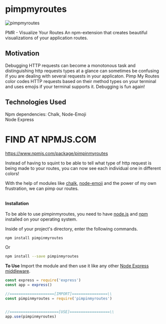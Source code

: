 # pimpmyroutes
![pimpmyroutes](https://user-images.githubusercontent.com/64286678/138533187-4338dd28-a2bc-4fd2-a450-5410c5899e04.png)

PMR - Visualize Your Routes
An npm-extension that creates beautiful visualizations of your application routes. 

## Motivation
Debugging HTTP requests can become a monotonous task and distinguishing http requests types at a glance can sometimes be confusing if you are dealing with several requests in your applicaton. Pimp My Routes color codes HTTP requests based on their method types on your terminal and uses emojis if your terminal supports it. Debugging is fun again! 

## Technologies Used
Npm dependencies: Chalk, Node-Emoji <br/>
Node Express

# FIND AT NPMJS.COM
https://www.npmjs.com/package/pimpinmyroutes

Instead of having to squint to be able to tell what type of http request is being made to your routes, you can now see each individual one in different colors!

With the help of modules like [chalk](https://www.npmjs.com/package/chalk), [node-emoji](https://www.npmjs.com/package/node-emoji) and the power of my own frustration, we can pimp our routes.


<br>**Installation**</br>\
To be able to use pimpinmyroutes, you need to have [node.js](https://nodejs.org/en/) and [npm ](https://github.com/npm/npm#super-easy-install) installed on your operating system.

Inside of your project's directory, enter the following commands.
```bash
npm install pimpinmyroutes
```
Or

```bash
npm install --save pimpinmyroutes
```


**To Use**
Import the module and then use it like any other [Node Express middleware](https://expressjs.com/en/guide/using-middleware.html).
```js
const express = require('express')
const app = express()

//====================[IMPORT]================\\
const pimpinmyroutes = require('pimpinmyroutes')


//======================[USE]==================\\
app.use(pimpinmyroutes)

````
